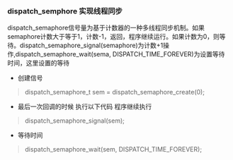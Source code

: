 ### dispatch_semphore 实现线程同步    
dispatch_semaphore信号量为基于计数器的一种多线程同步机制。如果semaphore计数大于等于1，计数-1，返回，程序继续运行。如果计数为0，则等待。dispatch_semaphore_signal(semaphore)为计数+1操作,dispatch_semaphore_wait(sema, DISPATCH_TIME_FOREVER)为设置等待时间，这里设置的等待

* 创建信号 
> dispatch_semaphore_t sem = dispatch_semaphore_create(0);  
* 最后一次回调的时候 执行以下代码 程序继续执行    
> dispatch_semaphore_signal(sem);  
* 等待时间  
> dispatch_semaphore_wait(sem, DISPATCH_TIME_FOREVER);

